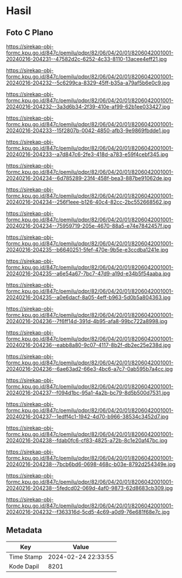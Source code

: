 # Hasil

## Foto C Plano

https://sirekap-obj-formc.kpu.go.id/847c/pemilu/pdpr/82/06/04/20/01/8206042001001-20240216-204231--47582d2c-6252-4c33-8110-13acee4eff21.jpg

https://sirekap-obj-formc.kpu.go.id/847c/pemilu/pdpr/82/06/04/20/01/8206042001001-20240216-204232--5c6299ca-8329-45ff-b35a-a79af5b6e0c9.jpg

https://sirekap-obj-formc.kpu.go.id/847c/pemilu/pdpr/82/06/04/20/01/8206042001001-20240216-204232--3a3d6b34-2f39-410e-af99-62b1ee033427.jpg

https://sirekap-obj-formc.kpu.go.id/847c/pemilu/pdpr/82/06/04/20/01/8206042001001-20240216-204233--15f2807b-0042-4850-afb3-9e9869fbdde1.jpg

https://sirekap-obj-formc.kpu.go.id/847c/pemilu/pdpr/82/06/04/20/01/8206042001001-20240216-204233--a7d847c6-2fe3-418d-a783-e59f4cebf345.jpg

https://sirekap-obj-formc.kpu.go.id/847c/pemilu/pdpr/82/06/04/20/01/8206042001001-20240216-204234--6d785289-23f4-458f-bea3-887be91062de.jpg

https://sirekap-obj-formc.kpu.go.id/847c/pemilu/pdpr/82/06/04/20/01/8206042001001-20240216-204234--256f1eee-b126-40c4-82cc-2bc552668562.jpg

https://sirekap-obj-formc.kpu.go.id/847c/pemilu/pdpr/82/06/04/20/01/8206042001001-20240216-204234--75959719-205e-4670-88a5-e74e7842457f.jpg

https://sirekap-obj-formc.kpu.go.id/847c/pemilu/pdpr/82/06/04/20/01/8206042001001-20240216-204235--b6640251-5fef-470e-9b5e-e3ccdba1241e.jpg

https://sirekap-obj-formc.kpu.go.id/847c/pemilu/pdpr/82/06/04/20/01/8206042001001-20240216-204235--a6e54a67-7bc7-47d9-a19d-e34b5f54aaba.jpg

https://sirekap-obj-formc.kpu.go.id/847c/pemilu/pdpr/82/06/04/20/01/8206042001001-20240216-204235--a0e6dacf-8a05-4eff-b963-5d0b5a804363.jpg

https://sirekap-obj-formc.kpu.go.id/847c/pemilu/pdpr/82/06/04/20/01/8206042001001-20240216-204236--7f6ff14d-391d-4b95-afa8-99bc722a8998.jpg

https://sirekap-obj-formc.kpu.go.id/847c/pemilu/pdpr/82/06/04/20/01/8206042001001-20240216-204236--eabb8a80-9c07-4117-8b2f-db2ec25e238d.jpg

https://sirekap-obj-formc.kpu.go.id/847c/pemilu/pdpr/82/06/04/20/01/8206042001001-20240216-204236--6ae63ad2-66e3-4bc6-a7c7-0ab595b7a4cc.jpg

https://sirekap-obj-formc.kpu.go.id/847c/pemilu/pdpr/82/06/04/20/01/8206042001001-20240216-204237--f094d1bc-95a1-4a2b-bc79-8d5b500d7531.jpg

https://sirekap-obj-formc.kpu.go.id/847c/pemilu/pdpr/82/06/04/20/01/8206042001001-20240216-204237--1edff4c1-1942-4d70-b966-38534c3452d7.jpg

https://sirekap-obj-formc.kpu.go.id/847c/pemilu/pdpr/82/06/04/20/01/8206042001001-20240216-204238--fdab0fc6-cf83-4825-a72b-8c1e20af47bc.jpg

https://sirekap-obj-formc.kpu.go.id/847c/pemilu/pdpr/82/06/04/20/01/8206042001001-20240216-204238--7bcb6bd6-0698-468c-b03e-8792d254349e.jpg

https://sirekap-obj-formc.kpu.go.id/847c/pemilu/pdpr/82/06/04/20/01/8206042001001-20240216-204238--5fedcd02-069d-4af0-9873-62d8683cb309.jpg

https://sirekap-obj-formc.kpu.go.id/847c/pemilu/pdpr/82/06/04/20/01/8206042001001-20240216-204232--f363316d-5cd5-4c69-a0d9-76e681f68e7c.jpg


## Metadata

| Key        | Value               |
| ---------- | ------------------- |
| Time Stamp | 2024-02-24 22:33:55 |
| Kode Dapil | 8201                |



